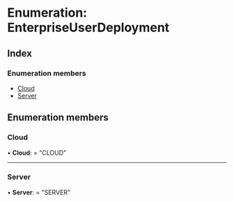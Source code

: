 
# Enumeration: EnterpriseUserDeployment

## Index

### Enumeration members

* [Cloud](enterpriseuserdeployment.md#cloud)
* [Server](enterpriseuserdeployment.md#server)

## Enumeration members

###  Cloud

• **Cloud**: = "CLOUD"

___

###  Server

• **Server**: = "SERVER"
